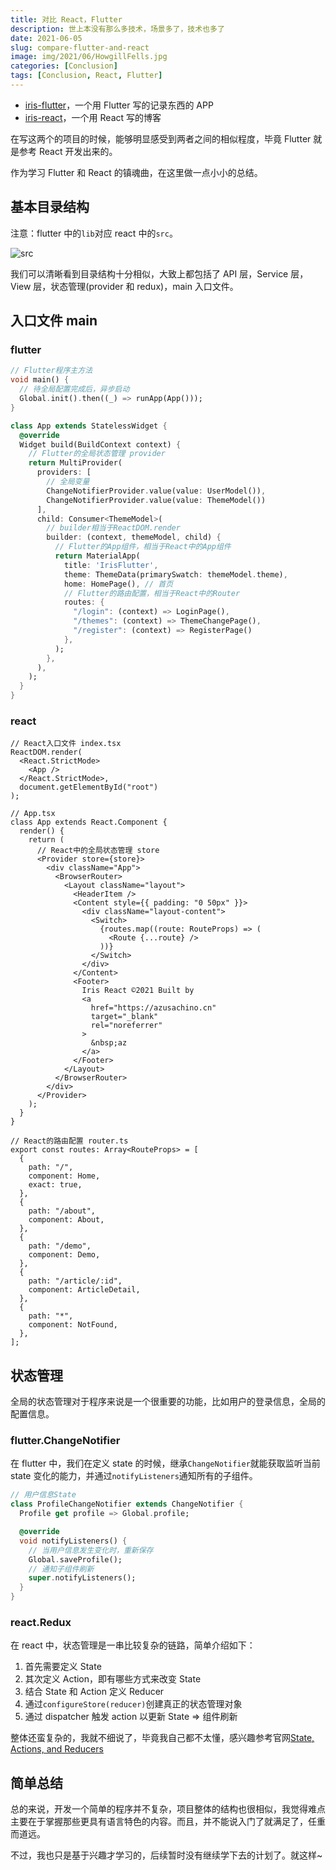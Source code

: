 ```yaml
---
title: 对比 React，Flutter
description: 世上本没有那么多技术，场景多了，技术也多了
date: 2021-06-05
slug: compare-flutter-and-react
image: img/2021/06/HowgillFells.jpg
categories: [Conclusion]
tags: [Conclusion, React, Flutter]
---
```


- [iris-flutter](https://github.com/AzusaChino/iris-flutter)，一个用 Flutter 写的记录东西的 APP
- [iris-react](https://github.com/AzusaChino/iris-react)，一个用 React 写的博客

在写这两个的项目的时候，能够明显感受到两者之间的相似程度，毕竟 Flutter 就是参考 React 开发出来的。

作为学习 Flutter 和 React 的镇魂曲，在这里做一点小小的总结。

## 基本目录结构

注意：flutter 中的`lib`对应 react 中的`src`。

![src](img/2021/06/folder-layout.png)

我们可以清晰看到目录结构十分相似，大致上都包括了 API 层，Service 层，View 层，状态管理(provider 和 redux)，main 入口文件。

## 入口文件 main

### flutter

```dart
// Flutter程序主方法
void main() {
  // 待全局配置完成后，异步启动
  Global.init().then((_) => runApp(App()));
}

class App extends StatelessWidget {
  @override
  Widget build(BuildContext context) {
    // Flutter的全局状态管理 provider
    return MultiProvider(
      providers: [
        // 全局变量
        ChangeNotifierProvider.value(value: UserModel()),
        ChangeNotifierProvider.value(value: ThemeModel())
      ],
      child: Consumer<ThemeModel>(
        // builder相当于ReactDOM.render
        builder: (context, themeModel, child) {
          // Flutter的App组件，相当于React中的App组件
          return MaterialApp(
            title: 'IrisFlutter',
            theme: ThemeData(primarySwatch: themeModel.theme),
            home: HomePage(), // 首页
            // Flutter的路由配置，相当于React中的Router
            routes: {
              "/login": (context) => LoginPage(),
              "/themes": (context) => ThemeChangePage(),
              "/register": (context) => RegisterPage()
            },
          );
        },
      ),
    );
  }
}
```

### react

```tsx
// React入口文件 index.tsx
ReactDOM.render(
  <React.StrictMode>
    <App />
  </React.StrictMode>,
  document.getElementById("root")
);

// App.tsx
class App extends React.Component {
  render() {
    return (
      // React中的全局状态管理 store
      <Provider store={store}>
        <div className="App">
          <BrowserRouter>
            <Layout className="layout">
              <HeaderItem />
              <Content style={{ padding: "0 50px" }}>
                <div className="layout-content">
                  <Switch>
                    {routes.map((route: RouteProps) => (
                      <Route {...route} />
                    ))}
                  </Switch>
                </div>
              </Content>
              <Footer>
                Iris React ©2021 Built by
                <a
                  href="https://azusachino.cn"
                  target="_blank"
                  rel="noreferrer"
                >
                  &nbsp;az
                </a>
              </Footer>
            </Layout>
          </BrowserRouter>
        </div>
      </Provider>
    );
  }
}

// React的路由配置 router.ts
export const routes: Array<RouteProps> = [
  {
    path: "/",
    component: Home,
    exact: true,
  },
  {
    path: "/about",
    component: About,
  },
  {
    path: "/demo",
    component: Demo,
  },
  {
    path: "/article/:id",
    component: ArticleDetail,
  },
  {
    path: "*",
    component: NotFound,
  },
];
```

## 状态管理

全局的状态管理对于程序来说是一个很重要的功能，比如用户的登录信息，全局的配置信息。

### flutter.ChangeNotifier

在 flutter 中，我们在定义 state 的时候，继承`ChangeNotifier`就能获取监听当前 state 变化的能力，并通过`notifyListeners`通知所有的子组件。

```dart
// 用户信息State
class ProfileChangeNotifier extends ChangeNotifier {
  Profile get profile => Global.profile;

  @override
  void notifyListeners() {
    // 当用户信息发生变化时，重新保存
    Global.saveProfile();
    // 通知子组件刷新
    super.notifyListeners();
  }
}
```

### react.Redux

在 react 中，状态管理是一串比较复杂的链路，简单介绍如下：

1. 首先需要定义 State
2. 其次定义 Action，即有哪些方式来改变 State
3. 结合 State 和 Action 定义 Reducer
4. 通过`configureStore(reducer)`创建真正的状态管理对象
5. 通过 dispatcher 触发 action 以更新 State => 组件刷新

整体还蛮复杂的，我就不细说了，毕竟我自己都不太懂，感兴趣参考官网[State, Actions, and Reducers](https://redux.js.org/tutorials/fundamentals/part-3-state-actions-reducers)

## 简单总结

总的来说，开发一个简单的程序并不复杂，项目整体的结构也很相似，我觉得难点主要在于掌握那些更具有语言特色的内容。而且，并不能说入门了就满足了，任重而道远。

不过，我也只是基于兴趣才学习的，后续暂时没有继续学下去的计划了。就这样~
